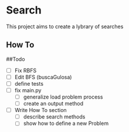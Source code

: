# Search

This project aims to create a lybrary of searches

## How To


##Todo
- [ ] Fix RBFS
- [ ] Edit BFS (buscaGulosa)
- [ ] define tests
- [ ] fix main.py 
  - [ ] generalize load problem process
  - [ ] create an output method
- [ ] Write How To section
  - [ ] describe search methods 
  - [ ] show how to define a new Problem
